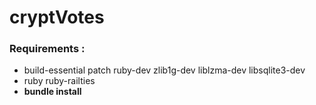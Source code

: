 # cryptVotes

### **Requirements** :
* build-essential patch ruby-dev zlib1g-dev liblzma-dev libsqlite3-dev
* ruby ruby-railties
* **bundle install**
